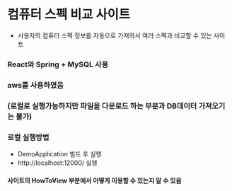 # 컴퓨터 스펙 비교 사이트
- 사용자의 컴퓨터 스펙 정보를 자동으로 가져와서 여러 스펙과 비교할 수 있는 사이트

### React와 Spring + MySQL 사용

### aws를 사용하였음 
### (로컬로 실행가능하지만 파일을 다운로드 하는 부분과 DB데이터 가져오기는 불가)

### 로컬 실행방법
- DemoApplication 빌드 후 실행
- http://localhost:12000/ 실행

#### 사이트의 HowToView 부분에서 어떻게 이용할 수 있는지 알 수 있음

